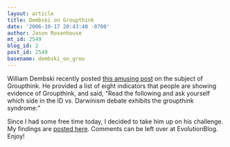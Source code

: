 ```yaml
---
layout: article
title: Dembski on Groupthink
date: '2006-10-17 20:43:40 -0700'
author: Jason Rosenhouse
mt_id: 2549
blog_id: 2
post_id: 2549
basename: dembski_on_grou
---
```

William Dembski recently posted <a href="http://www.uncommondescent.com/archives/1708">this amusing post</a> on the subject of Groupthink.  He provided a list of eight indicators that people are showing evidence of Groupthink, and said, &ldquo;Read the following and ask yourself which side in the ID vs. Darwinism debate exhibits the groupthink syndrome:&rdquo;

Since I had some free time today, I decided to take him up on his challenge.  My findings are <a href="http://scienceblogs.com/evolutionblog/2006/10/dembski_on_groupthink.php">posted here</a>.  Comments can be left over at EvolutionBlog.  Enjoy!

